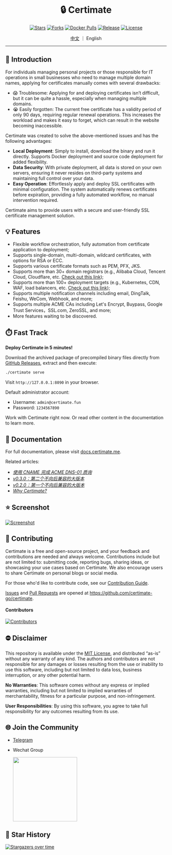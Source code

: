 <h1 align="center">🔒 Certimate</h1>

<div align="center">

[![Stars](https://img.shields.io/github/stars/certimate-go/certimate?style=flat)](https://github.com/certimate-go/certimate)
[![Forks](https://img.shields.io/github/forks/certimate-go/certimate?style=flat)](https://github.com/certimate-go/certimate)
[![Docker Pulls](https://img.shields.io/docker/pulls/certimate/certimate?style=flat)](https://hub.docker.com/r/certimate/certimate)
[![Release](https://img.shields.io/github/v/release/certimate-go/certimate?style=flat&sort=semver)](https://github.com/certimate-go/certimate/releases)
[![License](https://img.shields.io/github/license/certimate-go/certimate?style=flat)](https://mit-license.org/)

</div>

<div align="center">

[中文](README.md) ｜ English

</div>

---

## 🚩 Introduction

For individuals managing personal projects or those responsible for IT operations in small businesses who need to manage multiple domain names, applying for certificates manually comes with several drawbacks:

- 😱 Troublesome: Applying for and deploying certificates isn’t difficult, but it can be quite a hassle, especially when managing multiple domains.
- 😭 Easily forgotten: The current free certificate has a validity period of only 90 days, requiring regular renewal operations. This increases the workload and makes it easy to forget, which can result in the website becoming inaccessible.

Certimate was created to solve the above-mentioned issues and has the following advantages:

- **Local Deployment**: Simply to install, download the binary and run it directly. Supports Docker deployment and source code deployment for added flexibility.
- **Data Security**​: With private deployment, all data is stored on your own servers, ensuring it never resides on third-party systems and maintaining full control over your data.
- **Easy Operation**: Effortlessly apply and deploy SSL certificates with minimal configuration. The system automatically renews certificates before expiration, providing a fully automated workflow, no manual intervention required.

Certimate aims to provide users with a secure and user-friendly SSL certificate management solution.

## 💡 Features

- Flexible workflow orchestration, fully automation from certificate application to deployment;
- Supports single-domain, multi-domain, wildcard certificates, with options for RSA or ECC.
- Supports various certificate formats such as PEM, PFX, JKS.
- Supports more than 30+ domain registrars (e.g., Alibaba Cloud, Tencent Cloud, Cloudflare, etc. [Check out this link](https://docs.certimate.me/en/docs/reference/providers#supported-dns-providers));
- Supports more than 100+ deployment targets (e.g., Kubernetes, CDN, WAF, load balancers, etc. [Check out this link](https://docs.certimate.me/en/docs/reference/providers#supported-hosting-providers));
- Supports multiple notification channels including email, DingTalk, Feishu, WeCom, Webhook, and more;
- Supports multiple ACME CAs including Let's Encrypt, Buypass, Google Trust Services，SSL.com, ZeroSSL, and more;
- More features waiting to be discovered.

## ⏱️ Fast Track

**Deploy Certimate in 5 minutes!**

Download the archived package of precompiled binary files directly from [GitHub Releases](https://github.com/certimate-go/certimate/releases), extract and then execute:

```bash
./certimate serve
```

Visit `http://127.0.0.1:8090` in your browser.

Default administrator account:

- Username: `admin@certimate.fun`
- Password: `1234567890`

Work with Certimate right now. Or read other content in the documentation to learn more.

## 📄 Documentation

For full documentation, please visit [docs.certimate.me](https://docs.certimate.me/en/).

Related articles:

- [_使用 CNAME 完成 ACME DNS-01 质询_](https://docs.certimate.me/blog/cname)
- [_v0.3.0：第二个不向后兼容的大版本_](https://docs.certimate.me/blog/v0.3.0)
- [_v0.2.0：第一个不向后兼容的大版本_](https://docs.certimate.me/blog/v0.2.0)
- [_Why Certimate?_](https://docs.certimate.me/blog/why-certimate)

## ⭐ Screenshot

[![Screenshot](https://i.imgur.com/4DAUKEE.gif)](https://www.youtube.com/watch?v=am_yzdfyNOE)

## 🤝 Contributing

Certimate is a free and open-source project, and your feedback and contributions are needed and always welcome. Contributions include but are not limited to: submitting code, reporting bugs, sharing ideas, or showcasing your use cases based on Certimate. We also encourage users to share Certimate on personal blogs or social media.

For those who'd like to contribute code, see our [Contribution Guide](./CONTRIBUTING_EN.md).

[Issues](https://github.com/certimate-go/certimate/issues) and [Pull Requests](https://github.com/certimate-go/certimate/pulls) are opened at https://github.com/certimate-go/certimate.

#### Contributors

[![Contributors](https://contrib.rocks/image?repo=certimate-go/certimate)](https://github.com/certimate-go/certimate/graphs/contributors)

## ⛔ Disclaimer

This repository is available under the [MIT License](https://opensource.org/licenses/MIT), and distributed “as-is” without any warranty of any kind. The authors and contributors are not responsible for any damages or losses resulting from the use or inability to use this software, including but not limited to data loss, business interruption, or any other potential harm.

**No Warranties**: This software comes without any express or implied warranties, including but not limited to implied warranties of merchantability, fitness for a particular purpose, and non-infringement.

**User Responsibilities**: By using this software, you agree to take full responsibility for any outcomes resulting from its use.

## 🌐 Join the Community

- [Telegram](https://t.me/+ZXphsppxUg41YmVl)
- Wechat Group

  <img src="https://i.imgur.com/zSHEoIm.png" width="200"/>

## 🚀 Star History

[![Stargazers over time](https://starchart.cc/certimate-go/certimate.svg?variant=adaptive)](https://starchart.cc/certimate-go/certimate)
